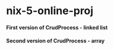 # nix-5-online-proj
#### First version of CrudProcess - linked list
#### Second version of CrudProcess - array
